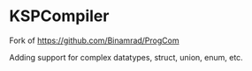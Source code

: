 # KSPCompiler
Fork of https://github.com/Binamrad/ProgCom

Adding support for complex datatypes, struct, union, enum, etc.
